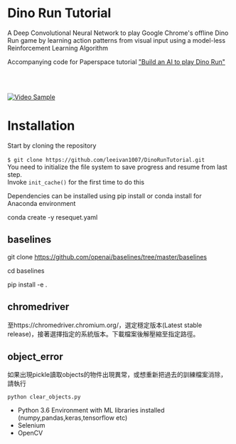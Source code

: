 # Dino Run Tutorial

A Deep Convolutional Neural Network to play Google Chrome's offline Dino Run game by learning action patterns from visual input using a model-less Reinforcement Learning Algorithm

Accompanying code for Paperspace tutorial ["Build an AI to play Dino Run"](https://blog.paperspace.com/dino-run/)

<br><br/>

[![Video Sample](https://media.giphy.com/media/Ahh7X6z7jZSSl4veLf/giphy.gif)](http://www.youtube.com/watch?v=w1Rqf2oxcPU)

# Installation 
Start by cloning the repository
<br>
<br>
`$ git clone https://github.com/leeivan1007/DinoRunTutorial.git`
<br>
You need to initialize the file system to save progress and resume from last step.<br/>
Invoke `init_cache()` for the first time to do this <br/>


Dependencies can be installed using pip install or conda install for Anaconda environment

conda create -y resequet.yaml

## baselines

git clone https://github.com/openai/baselines/tree/master/baselines

cd baselines

pip install -e .

## chromedriver

至https://chromedriver.chromium.org/，選定穩定版本(Latest stable release)，接著選擇指定的系統版本。下載檔案後解壓縮至指定路徑。

## object_error

如果出現pickle讀取objects的物件出現異常，或想重新把過去的訓練檔案消除，請執行
```
python clear_objects.py 
```

- Python 3.6 Environment with ML libraries installed (numpy,pandas,keras,tensorflow etc)
- Selenium
- OpenCV

<br/>
